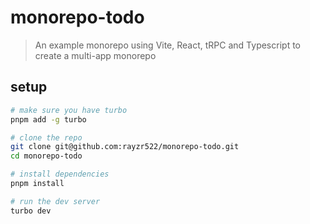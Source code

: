# monorepo-todo

> An example monorepo using Vite, React, tRPC and Typescript to create a multi-app monorepo

## setup

```bash
# make sure you have turbo
pnpm add -g turbo

# clone the repo
git clone git@github.com:rayzr522/monorepo-todo.git
cd monorepo-todo

# install dependencies
pnpm install

# run the dev server
turbo dev
```
